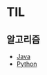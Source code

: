 # TIL

## 알고리즘
- [Java](https://github.com/chIorophyII/Algorithm/tree/main/algorithm/java/src/main/java)
- [Python](https://github.com/chIorophyII/Algorithm/tree/main/algorithm/python)
